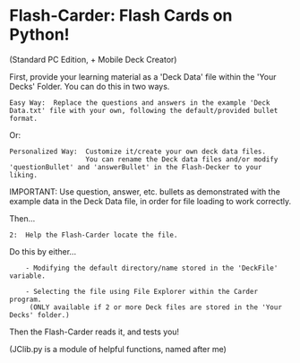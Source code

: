 # Flash-Carder: Flash Cards on Python!
(Standard PC Edition, + Mobile Deck Creator)



First, provide your learning material as a 'Deck Data' file within the 'Your Decks' Folder. You can do this in two ways.

    Easy Way:  Replace the questions and answers in the example 'Deck Data.txt' file with your own, following the default/provided bullet format. 
    
Or:

    Personalized Way:  Customize it/create your own deck data files. 
                       You can rename the Deck data files and/or modify 'questionBullet' and 'answerBullet' in the Flash-Decker to your liking.



IMPORTANT: Use question, answer, etc. bullets as demonstrated with the example data in the Deck Data file, in order for file loading to work correctly.
          
          
          
Then...

    2:  Help the Flash-Carder locate the file.
      
Do this by either...

        - Modifying the default directory/name stored in the 'DeckFile' variable.
        
        - Selecting the file using File Explorer within the Carder program. 
         (ONLY available if 2 or more Deck files are stored in the 'Your Decks' folder.)
          
Then the Flash-Carder reads it, and tests you!
 
(JClib.py is a module of helpful functions, named after me)
